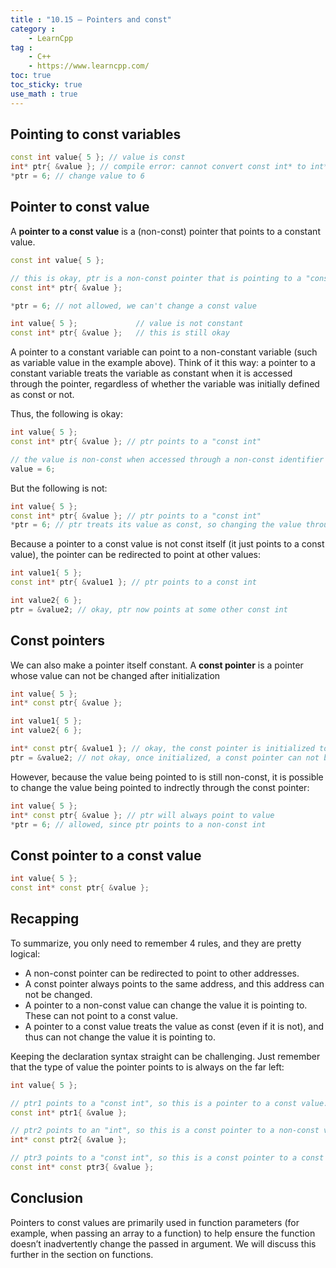 ```yaml
---
title : "10.15 — Pointers and const"
category :
    - LearnCpp
tag : 
    - C++
    - https://www.learncpp.com/
toc: true  
toc_sticky: true 
use_math : true
---
```



## Pointing to const variables

```c++
const int value{ 5 }; // value is const
int* ptr{ &value }; // compile error: cannot convert const int* to int*
*ptr = 6; // change value to 6
```


## Pointer to const value

A **pointer to a const value** is a (non-const) pointer that points to a constant value.

```c++
const int value{ 5 };

// this is okay, ptr is a non-const pointer that is pointing to a "const int"
const int* ptr{ &value };

*ptr = 6; // not allowed, we can't change a const value
```

```c++
int value{ 5 };             // value is not constant
const int* ptr{ &value };   // this is still okay
```

A pointer to a constant variable can point to a non-constant variable (such as variable value in the example above). Think of it this way: a pointer to a constant variable treats the variable as constant when it is accessed through the pointer, regardless of whether the variable was initially defined as const or not.

Thus, the following is okay:

```c++
int value{ 5 };
const int* ptr{ &value }; // ptr points to a "const int"

// the value is non-const when accessed through a non-const identifier
value = 6; 
```

But the following is not:

```c++
int value{ 5 };
const int* ptr{ &value }; // ptr points to a "const int"
*ptr = 6; // ptr treats its value as const, so changing the value through ptr is not legal
```

Because a pointer to a const value is not const itself (it just points to a const value), the pointer can be redirected to point at other values:

```c++
int value1{ 5 };
const int* ptr{ &value1 }; // ptr points to a const int

int value2{ 6 };
ptr = &value2; // okay, ptr now points at some other const int
```


## Const pointers

We can also make a pointer itself constant. A **const pointer** is a pointer whose value can not be changed after initialization

```c++
int value{ 5 };
int* const ptr{ &value };
```

```c++
int value1{ 5 };
int value2{ 6 };

int* const ptr{ &value1 }; // okay, the const pointer is initialized to the address of value1
ptr = &value2; // not okay, once initialized, a const pointer can not be changed.
```

However, because the value being pointed to is still non-const, it is possible to change the value being pointed to indrectly through the const pointer:

```c++
int value{ 5 };
int* const ptr{ &value }; // ptr will always point to value
*ptr = 6; // allowed, since ptr points to a non-const int
```

## Const pointer to a const value

```c++
int value{ 5 };
const int* const ptr{ &value };
```


## Recapping

To summarize, you only need to remember 4 rules, and they are pretty logical:

- A non-const pointer can be redirected to point to other addresses.
- A const pointer always points to the same address, and this address can not be changed.
- A pointer to a non-const value can change the value it is pointing to. These can not point to a const value.
- A pointer to a const value treats the value as const (even if it is not), and thus can not change the value it is pointing to.

Keeping the declaration syntax straight can be challenging. Just remember that the type of value the pointer points to is always on the far left:

```c++
int value{ 5 };

// ptr1 points to a "const int", so this is a pointer to a const value.
const int* ptr1{ &value }; 

// ptr2 points to an "int", so this is a const pointer to a non-const value.
int* const ptr2{ &value }; 

// ptr3 points to a "const int", so this is a const pointer to a const value.
const int* const ptr3{ &value }; 
```

## Conclusion

Pointers to const values are primarily used in function parameters (for example, when passing an array to a function) to help ensure the function doesn’t inadvertently change the passed in argument. We will discuss this further in the section on functions.

